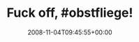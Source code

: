---
retweeted: false
source: <a href="http://twitter.com" rel="nofollow">Twitter Web Client</a>
entities:
  hashtags:
  - text: obstfliege
    indices:
    - '10'
    - '21'
  symbols: []
  user_mentions: []
  urls: []
display_text_range:
- '0'
- '22'
favorite_count: '0'
id_str: '989039599'
truncated: false
retweet_count: '0'
id: '989039599'
created_at: Tue Nov 04 09:45:55 +0000 2008
favorited: false
full_text: 'Fuck off, #obstfliege!'
lang: en
tags:
- obstfliege
- pesos:twitter
date: '2008-11-04T09:45:55+00:00'
src: https://twitter.com/bascht/status/989039599
original_url: https://twitter.com/bascht/status/989039599
type: twitter_tweet
text: 'Fuck off, #obstfliege!'
title: 'Fuck off, #obstfliege!'

---